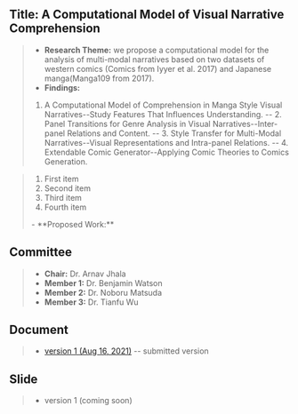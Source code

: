 ## Title: A Computational Model of Visual Narrative Comprehension
> - **Research Theme:** we propose a computational model for the analysis of multi-modal narratives based on two datasets of western comics (Comics from Iyyer et al. 2017) and Japanese manga(Manga109 from 2017).
> - **Findings:** 
> 1. A Computational Model of Comprehension in Manga Style Visual Narratives--Study Features That Influences Understanding.
> -- 2. Panel Transitions for Genre Analysis in Visual Narratives--Inter-panel Relations and Content.
> -- 3. Style Transfer for Multi-Modal Narratives--Visual Representations and Intra-panel Relations.
> -- 4. Extendable Comic Generator--Applying Comic Theories to Comics Generation.

> <ol>
> <li>First item</li>
> <li>Second item</li>
> <li>Third item</li>
> <li>Fourth item</li>
> </ol>
> - **Proposed Work:**

## Committee
> - **Chair:** Dr. Arnav Jhala
> - **Member 1:** Dr. Benjamin Watson
> - **Member 2:** Dr. Noboru Matsuda
> - **Member 3:** Dr. Tianfu Wu

## Document
> - [version 1 (Aug 16, 2021)](https://rimichen.github.io/Oral-Website/prelim/Prelim_proposal_v1.pdf) -- submitted version
>
>

## Slide
>
> - version 1 (coming soon)
>
